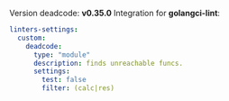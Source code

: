
Version deadcode: **v0.35.0**
Integration for **golangci-lint**:

```yaml
linters-settings:
  custom:
    deadcode:
      type: "module"
      description: finds unreachable funcs.
      settings:
        test: false
        filter: (calc|res)
```
